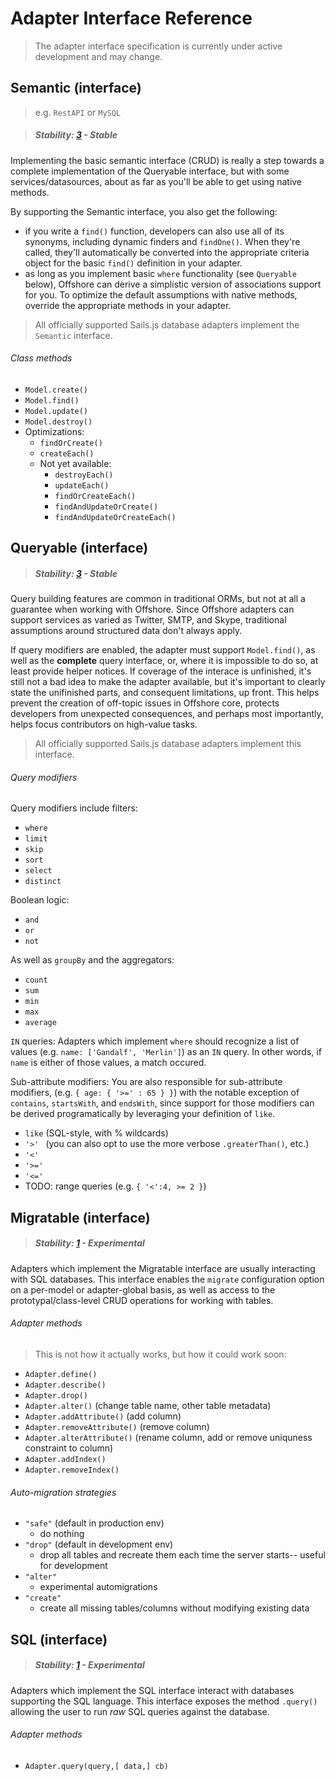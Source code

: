 # Adapter Interface Reference

> The adapter interface specification is currently under active development and may change.


## Semantic (interface)
> e.g. `RestAPI` or `MySQL`

> ##### Stability: [3](http://nodejs.org/api/documentation.html#documentation_stability_index) - Stable

Implementing the basic semantic interface (CRUD) is really a step towards a complete implementation of the Queryable interface, but with some services/datasources, about as far as you'll be able to get using native methods.

By supporting the Semantic interface, you also get the following:
+ if you write a `find()` function, developers can also use all of its synonyms, including dynamic finders and `findOne()`.  When they're called, they'll automatically be converted into the appropriate criteria object for the basic `find()` definition in your adapter.
+ as long as you implement basic `where` functionality (see `Queryable` below), Offshore can derive a simplistic version of associations support for you.  To optimize the default assumptions with native methods, override the appropriate methods in your adapter.

<!--

Deprecated-- should be moved to the pubsub hook docs:

+ When a socket subscribes to one or more "instance room(s)" (e.g. `Foo.subscribe(req, [3,2]`), it will receive `Foo.publishUpdate()` and `Foo.publishDestroy()` notifications for the relevant instances.
+ If a socket is subscribed to an "instance room", it will also be subscribed for "updates" and "destroys" to all instances of other models with a 1:* association with `Foo`.  The socket will also be notified of and subscribed to new matching instances of the associated model.

+ automatic socket.io pubsub support is provided by Sails-- it manages "rooms" for every class (collection) and each instance (model)
  + As soon as a socket subscribes to the "class room" using `Foo.subscribe()`, it starts receiving `Foo.publishCreate()` notifications any time they're fired for `Foo`.
-->
  

> All officially supported Sails.js database adapters implement the `Semantic` interface.

###### Class methods
+ `Model.create()`
+ `Model.find()`
+ `Model.update()`
+ `Model.destroy()`
+ Optimizations:
  + `findOrCreate()`
  + `createEach()`
  + Not yet available:
    + `destroyEach()`
    + `updateEach()`
    + `findOrCreateEach()`
    + `findAndUpdateOrCreate()`
    + `findAndUpdateOrCreateEach()`

<!--
+ `henry.destroy()`
-->


## Queryable (interface)

> ##### Stability: [3](http://nodejs.org/api/documentation.html#documentation_stability_index) - Stable

Query building features are common in traditional ORMs, but not at all a guarantee when working with Offshore.  Since Offshore adapters can support services as varied as Twitter, SMTP, and Skype, traditional assumptions around structured data don't always apply.

If query modifiers are enabled, the adapter must support `Model.find()`, as well as the **complete** query interface, or, where it is impossible to do so, at least provide helper notices.  If coverage of the interace is unfinished, it's still not a bad idea to make the adapter available, but it's important to clearly state the unifinished parts, and consequent limitations, up front.  This helps prevent the creation of off-topic issues in Offshore core, protects developers from unexpected consequences, and perhaps most importantly, helps focus contributors on high-value tasks.

> All officially supported Sails.js database adapters implement this interface.

###### Query modifiers
Query modifiers include filters:
+ `where`
+ `limit`
+ `skip`
+ `sort`
+ `select`
+ `distinct`

Boolean logic:
+ `and`
+ `or`
+ `not`

As well as `groupBy` and the aggregators:
+ `count`
+ `sum`
+ `min`
+ `max`
+ `average`

`IN` queries:
Adapters which implement `where` should recognize a list of values (e.g. `name: ['Gandalf', 'Merlin']`) as an `IN` query.  In other words, if `name` is either of those values, a match occured.  

Sub-attribute modifiers:
You are also responsible for sub-attribute modifiers, (e.g. `{ age: { '>=' : 65 } }`) with the notable exception of `contains`, `startsWith`, and `endsWith`, since support for those modifiers can be derived programatically by leveraging your definition of  `like`.
+ `like`    (SQL-style, with % wildcards)
+ `'>' `    (you can also opt to use the more verbose `.greaterThan()`, etc.)
+ `'<' `
+ `'>='`
+ `'<='`
+ TODO: range queries (e.g. `{ '<':4, >= 2 }`)



## Migratable (interface)

> ##### Stability: [1](http://nodejs.org/api/documentation.html#documentation_stability_index) - Experimental

Adapters which implement the Migratable interface are usually interacting with SQL databases.  This interface enables the `migrate` configuration option on a per-model or adapter-global basis, as well as access to the prototypal/class-level CRUD operations for working with tables.

###### Adapter methods

> This is not how it actually works, but how it could work soon:

+ `Adapter.define()`
+ `Adapter.describe()`
+ `Adapter.drop()`
+ `Adapter.alter()` (change table name, other table metadata)
+ `Adapter.addAttribute()` (add column)
+ `Adapter.removeAttribute()` (remove column)
+ `Adapter.alterAttribute()` (rename column, add or remove uniquness constraint to column)
+ `Adapter.addIndex()`
+ `Adapter.removeIndex()`

###### Auto-migration strategies
+ `"safe"` (default in production env)
  + do nothing
+ `"drop"` (default in development env)
  + drop all tables and recreate them each time the server starts-- useful for development
+ `"alter"`
  + experimental automigrations
+ `"create"`
  + create all missing tables/columns without modifying existing data



## SQL (interface)

> ##### Stability: [1](http://nodejs.org/api/documentation.html#documentation_stability_index) - Experimental

Adapters which implement the SQL interface interact with databases supporting the SQL language. This interface exposes the method `.query()` allowing the user to run *raw* SQL queries against the database.

###### Adapter methods

+ `Adapter.query(query,[ data,] cb)`

